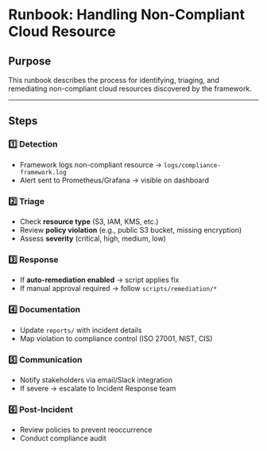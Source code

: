 # Runbook: Handling Non-Compliant Cloud Resource

## Purpose
This runbook describes the process for identifying, triaging, and remediating non-compliant cloud resources discovered by the framework.

---

## Steps

### 1️⃣ Detection
- Framework logs non-compliant resource → `logs/compliance-framework.log`
- Alert sent to Prometheus/Grafana → visible on dashboard

### 2️⃣ Triage
- Check **resource type** (S3, IAM, KMS, etc.)
- Review **policy violation** (e.g., public S3 bucket, missing encryption)
- Assess **severity** (critical, high, medium, low)

### 3️⃣ Response
- If **auto-remediation enabled** → script applies fix
- If manual approval required → follow `scripts/remediation/*`

### 4️⃣ Documentation
- Update `reports/` with incident details
- Map violation to compliance control (ISO 27001, NIST, CIS)

### 5️⃣ Communication
- Notify stakeholders via email/Slack integration
- If severe → escalate to Incident Response team

### 6️⃣ Post-Incident
- Review policies to prevent reoccurrence
- Conduct compliance audit

